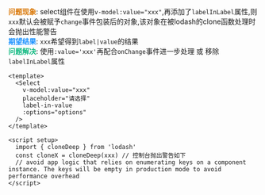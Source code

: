 <span class="desc warning">问题现象</span>: select组件在使用`v-model:value="xxx"`,再添加了`labelInLabel`属性,则`xxx`默认会被赋予`change`事件包装后的对象,该对象在被lodash的clone函数处理时会抛出性能警告<br />
<span class="desc primary">期望结果</span>: `xxx`希望得到`label|value`的结果 <br />
<span class="desc success">问题解决</span>: 使用`:value='xxx'`再配合`onChange`事件进一步处理 或 移除`labelInLabel`属性

```vue
<template>
  <Select
    v-model:value="xxx"
    placeholder="请选择"
    label-in-value
    :options="options"
  />
</template>

<script setup>
  import { cloneDeep } from 'lodash'
  const cloneX = cloneDeep(xxx) // 控制台抛出警告如下
  // avoid app logic that relies on enumerating keys on a component instance. The keys will be empty in production mode to avoid performance overhead
</script>
```

<style lang="scss">
  .desc { 
    font-weight: bold;
    
    &.warning{
      color: #d97706;
    }
    &.primary {
      color: #1890ff;
    }
    &.success {
      color:#10b981;
    }
  }
  
</style>